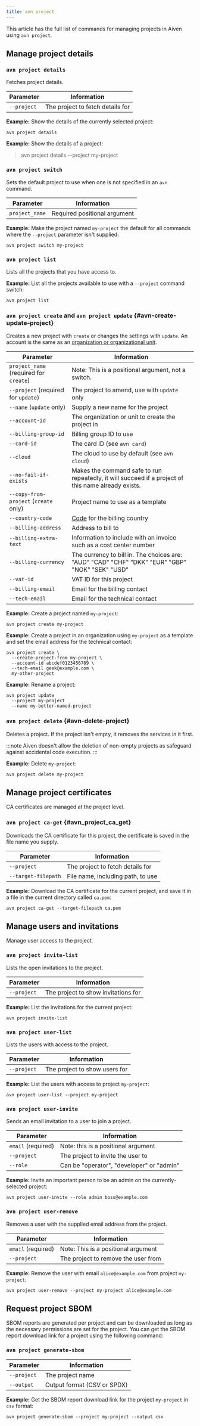 ```yaml
---
title: avn project
---
```


This article has the full list of commands for managing projects in
Aiven using `avn project`.

## Manage project details

### `avn project details`

Fetches project details.

| Parameter   | Information                      |
| ----------- | -------------------------------- |
| `--project` | The project to fetch details for |

**Example:** Show the details of the currently selected project:

``` shell
avn project details
```

**Example:** Show the details of a project:

> avn project details \--project my-project

### `avn project switch`

Sets the default project to use when one is not specified in an `avn`
command.

| Parameter      | Information                  |
| -------------- | ---------------------------- |
| `project_name` | Required positional argument |

**Example:** Make the project named `my-project` the default for all
commands where the `--project` parameter isn\'t supplied:

``` shell
avn project switch my-project
```

### `avn project list`

Lists all the projects that you have access to.

**Example:** List all the projects available to use with a `--project`
command switch:

``` shell
avn project list
```

### `avn project create` and `avn project update` {#avn-create-update-project}

Creates a new project with `create` or changes the settings with
`update`. An account is the same as an
[organization or organizational unit](/docs/platform/concepts/projects_accounts_access).

| Parameter                              | Information                                                                                                        |
| -------------------------------------- | ------------------------------------------------------------------------------------------------------------------ |
| `project_name` (required for `create`) | Note: This is a positional argument, not a switch.                                                                 |
| `--project` (required for `update`)    | The project to amend, use with `update` only                                                                       |
| `--name` (`update` only)               | Supply a new name for the project                                                                                  |
| `--account-id`                         | The organization or unit to create the project in                                                                  |
| `--billing-group-id`                   | Billing group ID to use                                                                                            |
| `--card-id`                            | The card ID (see `avn card`)                                                                                       |
| `--cloud`                              | The cloud to use by default (see `avn cloud`)                                                                      |
| `--no-fail-if-exists`                  | Makes the command safe to run repeatedly, it will succeed if a project of this name already exists.                |
| `--copy-from-project` (`create` only)  | Project name to use as a template                                                                                  |
| `--country-code`                       | [Code](https://en.wikipedia.org/wiki/ISO_3166-1_alpha-2#Officially_assigned_code_elements) for the billing country |
| `--billing-address`                    | Address to bill to                                                                                                 |
| `--billing-extra-text`                 | Information to include with an invoice such as a cost center number                                                |
| `--billing-currency`                   | The currency to bill in. The choices are: \"AUD\" \"CAD\" \"CHF\" \"DKK\" \"EUR\" \"GBP\" \"NOK\" \"SEK\" \"USD\"  |
| `--vat-id`                             | VAT ID for this project                                                                                            |
| `--billing-email`                      | Email for the billing contact                                                                                      |
| `--tech-email`                         | Email for the technical contact                                                                                    |

**Example:** Create a project named `my-project`:

``` shell
avn project create my-project
```

**Example:** Create a project in an organization using `my-project` as a
template and set the email address for the technical contact:

``` shell
avn project create \
  --create-project-from my-project \
  --account-id abcdef0123456789 \
  --tech-email geek@example.com \
  my-other-project
```

**Example:** Rename a project:

``` shell
avn project update
  --project my-project
  --name my-better-named-project
```

### `avn project delete` {#avn-delete-project}

Deletes a project. If the project isn\'t empty, it removes the services
in it first.

:::note
Aiven doesn\'t allow the deletion of non-empty projects as safeguard
against accidental code execution.
:::

**Example:** Delete `my-project`:

``` shell
avn project delete my-project
```

## Manage project certificates

CA certificates are managed at the project level.

### `avn project ca-get` {#avn_project_ca_get}

Downloads the CA certificate for this project, the certificate is saved
in the file name you supply.

| Parameter           | Information                       |
| ------------------- | --------------------------------- |
| `--project`         | The project to fetch details for  |
| `--target-filepath` | File name, including path, to use |

**Example:** Download the CA certificate for the current project, and
save it in a file in the current directory called `ca.pem`:

``` shell
avn project ca-get --target-filepath ca.pem
```

## Manage users and invitations

Manage user access to the project.

### `avn project invite-list`

Lists the open invitations to the project.

| Parameter   | Information                         |
| ----------- | ----------------------------------- |
| `--project` | The project to show invitations for |

**Example:** List the invitations for the current project:

``` shell
avn project invite-list
```

### `avn project user-list`

Lists the users with access to the project.

| Parameter   | Information                   |
| ----------- | ----------------------------- |
| `--project` | The project to show users for |

**Example:** List the users with access to project `my-project`:

``` shell
avn project user-list --project my-project
```

### `avn project user-invite`

Sends an email invitation to a user to join a project.

| Parameter          | Information                                     |
| ------------------ | ----------------------------------------------- |
| `email` (required) | Note: this is a positional argument             |
| `--project`        | The project to invite the user to               |
| `--role`           | Can be \"operator\", \"developer\" or \"admin\" |

**Example:** Invite an important person to be an admin on the
currently-selected project:

``` shell
avn project user-invite --role admin boss@example.com
```

### `avn project user-remove`

Removes a user with the supplied email address from the project.

| Parameter          | Information                         |
| ------------------ | ----------------------------------- |
| `email` (required) | Note: This is a positional argument |
| `--project`        | The project to remove the user from |

**Example:** Remove the user with email `alice@example.com` from project
`my-project`:

``` shell
avn project user-remove --project my-project alice@example.com
```

## Request project SBOM

SBOM reports are generated per project and can be downloaded as long as
the necessary permissions are set for the project. You can get the SBOM
report download link for a project using the following command:

### `avn project generate-sbom`

| Parameter   | Information                 |
| ----------- | --------------------------- |
| `--project` | The project name            |
| `--output`  | Output format (CSV or SPDX) |

**Example:** Get the SBOM report download link for the project
`my-project` in `csv` format:

```
avn project generate-sbom --project my-project --output csv
```
